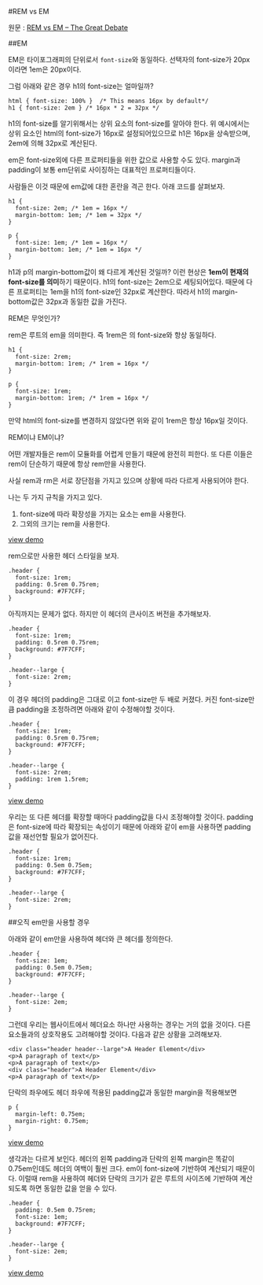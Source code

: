 #REM vs EM

원문 : [REM vs EM – The Great Debate](http://zellwk.com/blog/rem-vs-em/)

##EM

EM은 타이포그래피의 단위로서 `font-size`와 동일하다. 선택자의 font-size가 20px이라면 1em은 20px이다.

그럼 아래와 같은 경우 h1의 font-size는 얼마일까?

	html { font-size: 100% }  /* This means 16px by default*/
	h1 { font-size: 2em } /* 16px * 2 = 32px */

h1의 font-size를 알기위해서는 상위 요소의 font-size를 알아야 한다. 위 예시에서는 상위 요소인 html의 font-size가 16px로 설정되어있으므로 h1은 16px을 상속받으며, 2em에 의해 32px로 계산된다.

em은 font-size외에 다른 프로퍼티들을 위한 값으로 사용할 수도 있다. margin과 padding이 보통 em단위로 사이징하는 대표적인 프로퍼티들이다.

사람들은 이것 때문에 em값에 대한 혼란을 격곤 한다. 아래 코드를 살펴보자. 

	h1 {
	  font-size: 2em; /* 1em = 16px */
	  margin-bottom: 1em; /* 1em = 32px */
	}

	p {
	  font-size: 1em; /* 1em = 16px */
	  margin-bottom: 1em; /* 1em = 16px */
	}

h1과 p의 margin-bottom값이 왜 다르게 계산된 것일까? 이런 현상은 **1em이 현재의 font-size를 의미**하기 때문이다. h1의 font-size는 2em으로 세팅되어있다. 때문에 다른 프로퍼티는 1em을 h1의 font-size인 32px로 계산한다. 따라서 h1의 margin-bottom값은 32px과 동일한 값을 가진다.

REM은 무엇인가?

rem은 루트의 em을 의미한다. 즉 1rem은 <html>의 font-size와 항상 동일하다.
	
	h1 {
	  font-size: 2rem;
	  margin-bottom: 1rem; /* 1rem = 16px */
	}

	p {
	  font-size: 1rem;
	  margin-bottom: 1rem; /* 1rem = 16px */
	}

만약 html의 font-size를 변경하지 않았다면 위와 같이 1rem은 항상 16px일 것이다.

REM이냐 EM이냐?

어떤 개발자들은 rem이 모듈화를 어렵게 만들기 때문에 완전히 피한다. 또 다른 이들은 rem이 단순하기 때문에 항상 rem만을 사용한다.

사실 rem과 rm은 서로 장단점을 가지고 있으며 상황에 따라 다르게 사용되어야 한다.

나는 두 가지 규칙을 가지고 있다.

1. font-size에 따라 확장성을 가지는 요소는 em을 사용한다.
2. 그외의 크기는 rem을 사용한다.

[view demo](https://jsfiddle.net/guruahn/zdytd52L/4/)

rem으로만 사용한 헤더 스타일을 보자.

	.header {
	  font-size: 1rem;
	  padding: 0.5rem 0.75rem;
	  background: #7F7CFF;
	}

아직까지는 문제가 없다. 하지만 이 헤더의 큰사이즈 버전을 추가해보자.

	.header {
	  font-size: 1rem;
	  padding: 0.5rem 0.75rem;
	  background: #7F7CFF;
	}

	.header--large {
	  font-size: 2rem;
	}


이 경우 헤더의 padding은 그대로 이고 font-size만 두 배로 커졌다. 커진 font-size만큼 padding을 조정하려면 아래와 같이 수정해야할 것이다.

	.header {
	  font-size: 1rem;
	  padding: 0.5rem 0.75rem;
	  background: #7F7CFF;
	}

	.header--large {
	  font-size: 2rem;
	  padding: 1rem 1.5rem;
	}

[view demo](https://jsfiddle.net/guruahn/zdytd52L/3/)

우리는 또 다른 헤더를 확장할 때마다 padding값을 다시 조정해야할 것이다. padding은 font-size에 따라 확장되는 속성이기 때문에 아래와 같이 em을 사용하면 padding값을 재선언할 필요가 없어진다.

	.header {
	  font-size: 1rem;
	  padding: 0.5em 0.75em;
	  background: #7F7CFF;
	}

	.header--large {
	  font-size: 2rem;
	}

##오직 em만을 사용할 경우

아래와 같이 em만을 사용하여 헤더와 큰 헤더를 정의한다.

	.header {
	  font-size: 1em;
	  padding: 0.5em 0.75em;
	  background: #7F7CFF;
	}

	.header--large {
	  font-size: 2em;
	}

그런데 우리는 웹사이트에서 헤더요소 하나만 사용하는 경우는 거의 없을 것이다. 다른 요소들과의 상호작용도 고려해야할 것이다. 다음과 같은 상황을 고려해보자.


	<div class="header header--large">A Header Element</div>
	<p>A paragraph of text</p>
	<p>A paragraph of text</p>
	<div class="header">A Header Element</div>
	<p>A paragraph of text</p>

단락의 좌우에도 헤더 좌우에 적용된 padding값과 동일한 margin을 적용해보면

	p {
	  margin-left: 0.75em;
	  margin-right: 0.75em;
	}

[view demo](https://jsfiddle.net/guruahn/kuoo2q5o/)

생각과는 다르게 보인다. 헤더의 왼쪽 padding과 단락의 왼쪽 margin은 똑같이 0.75em인데도 헤더의 여백이 훨씬 크다. em이 font-size에 기반하여 계산되기 때문이다. 이럴때 rem을 사용하여 헤더와 단락의 크기가 같은 루트의 사이즈에 기반하여 계산되도록 하면 동일한 값을 얻을 수 있다.

	.header {
	  padding: 0.5em 0.75rem;
	  font-size: 1em;
	  background: #7F7CFF;
	}

	.header--large {
	  font-size: 2em;
	}

[view demo](https://jsfiddle.net/guruahn/kuoo2q5o/1/)

